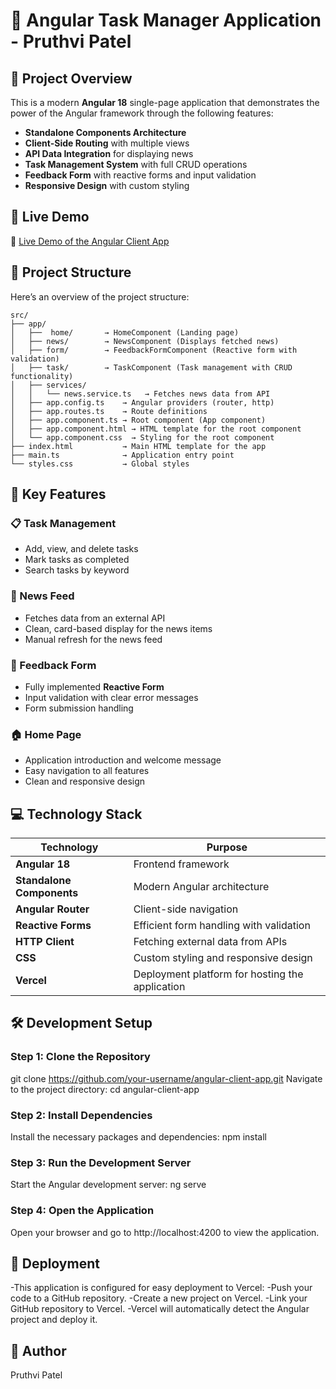 # 📝 Angular Task Manager Application - Pruthvi Patel

## 🌟 Project Overview
This is a modern **Angular 18** single-page application that demonstrates the power of the Angular framework through the following features:

- **Standalone Components Architecture**  
- **Client-Side Routing** with multiple views  
- **API Data Integration** for displaying news  
- **Task Management System** with full CRUD operations  
- **Feedback Form** with reactive forms and input validation  
- **Responsive Design** with custom styling  

## 🚀 Live Demo
🔗 [Live Demo of the Angular Client App](https://angular-client-app-wheat.vercel.app/home)

## 📂 Project Structure
Here’s an overview of the project structure:

```
src/
├── app/
│   ├──  home/       → HomeComponent (Landing page)
│   ├── news/        → NewsComponent (Displays fetched news)
│   ├── form/        → FeedbackFormComponent (Reactive form with validation)
│   ├── task/        → TaskComponent (Task management with CRUD functionality)
│   ├── services/
│   │   └── news.service.ts   → Fetches news data from API
│   ├── app.config.ts    → Angular providers (router, http)
│   ├── app.routes.ts    → Route definitions
│   ├── app.component.ts → Root component (App component)
│   ├── app.component.html → HTML template for the root component
│   └── app.component.css  → Styling for the root component
├── index.html           → Main HTML template for the app
├── main.ts              → Application entry point
└── styles.css           → Global styles
```


## 🧩 Key Features

### 📋 Task Management
- Add, view, and delete tasks
- Mark tasks as completed
- Search tasks by keyword

### 📰 News Feed
- Fetches data from an external API
- Clean, card-based display for the news items
- Manual refresh for the news feed

### 📝 Feedback Form
- Fully implemented **Reactive Form**
- Input validation with clear error messages
- Form submission handling

### 🏠 Home Page
- Application introduction and welcome message
- Easy navigation to all features
- Clean and responsive design

## 💻 Technology Stack
| Technology        | Purpose                                              |
|-------------------|------------------------------------------------------|
| **Angular 18**    | Frontend framework                                   |
| **Standalone Components** | Modern Angular architecture                  |
| **Angular Router**| Client-side navigation                               |
| **Reactive Forms**| Efficient form handling with validation              |
| **HTTP Client**   | Fetching external data from APIs                     |
| **CSS**           | Custom styling and responsive design                 |
| **Vercel**        | Deployment platform for hosting the application      |

## 🛠️ Development Setup

### Step 1: Clone the Repository

git clone https://github.com/your-username/angular-client-app.git
Navigate to the project directory:
cd angular-client-app

### Step 2: Install Dependencies
Install the necessary packages and dependencies:
npm install

### Step 3: Run the Development Server
Start the Angular development server:
ng serve

### Step 4: Open the Application
Open your browser and go to http://localhost:4200 to view the application.

## 🚀 Deployment

-This application is configured for easy deployment to Vercel:
-Push your code to a GitHub repository.
-Create a new project on Vercel.
-Link your GitHub repository to Vercel.
-Vercel will automatically detect the Angular project and deploy it.

## 📝 Author
Pruthvi Patel

